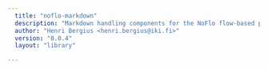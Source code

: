 ```yaml
---
  title: "noflo-markdown"
  description: "Markdown handling components for the NoFlo flow-based programming environment"
  author: "Henri Bergius <henri.bergius@iki.fi>"
  version: "0.0.4"
  layout: "library"

---
```

